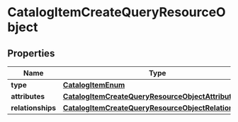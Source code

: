 
# CatalogItemCreateQueryResourceObject

## Properties
| Name | Type | Description | Notes |
| ------------ | ------------- | ------------- | ------------- |
| **type** | [**CatalogItemEnum**](CatalogItemEnum.md) |  |  |
| **attributes** | [**CatalogItemCreateQueryResourceObjectAttributes**](CatalogItemCreateQueryResourceObjectAttributes.md) |  |  |
| **relationships** | [**CatalogItemCreateQueryResourceObjectRelationships**](CatalogItemCreateQueryResourceObjectRelationships.md) |  |  [optional] |



